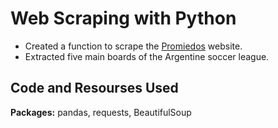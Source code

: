 # Web Scraping with Python
- Created a function to scrape the [Promiedos](https://www.promiedos.com.ar/primera) website.
- Extracted five main boards of the Argentine soccer league.

## Code and Resourses Used
**Packages:** pandas, requests, BeautifulSoup
